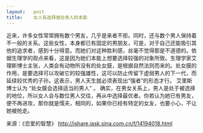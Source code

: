 ```yaml
---
layout:   post
title:    女人有选择强壮男人的本能
---
```



近来，许多女性常常拥有数个男友，几乎是来者不拒。同时，还与数个男人保持着不一般的关系。这些女性，本身都已有固定的男朋友，可是，对于自己还能吸引其他的追求者，感到十分得意。而她们对这种胜利感，丝毫不觉得那是不道德的。依据生理学的观点来看，这是因为她们本能上想要选择较强的对象所致。生理学家艾理斯博士主张，人类会有动物所没有的处女膜，是根据自然法则而来的。处女膜的作用，是要选择可以攻破它的较强雄性，这可以防止传留下虚弱男人的下一代，而延续较优秀的子孙。这表示，男人天生就必须表现出“强者”的形态才行。 艾里斯博士认为 “处女膜会选择适当的男人” 。 确实，在男女关系上，男人是处于被选择的地位，所以女人会与数位男人交往，再从中选择最优者。你若认为她已有男友，便不再进攻，那你就是懦夫，相同的，如果你已经有特定的女友，也要小心，不让她被抢走。

来源：《恋爱的智慧》 <http://ishare.iask.sina.com.cn/f/14194018.html>
